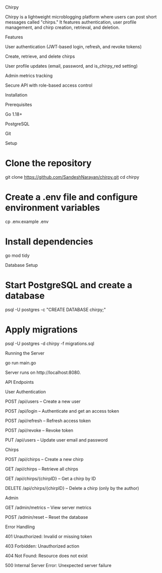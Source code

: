 Chirpy

Chirpy is a lightweight microblogging platform where users can post short messages called "chirps." It features authentication, user profile management, and chirp creation, retrieval, and deletion.

Features

User authentication (JWT-based login, refresh, and revoke tokens)

Create, retrieve, and delete chirps

User profile updates (email, password, and is_chirpy_red setting)

Admin metrics tracking

Secure API with role-based access control

Installation

Prerequisites

Go 1.18+

PostgreSQL

Git

Setup

# Clone the repository
git clone https://github.com/SandeshNarayan/chirpy.git
cd chirpy

# Create a .env file and configure environment variables
cp .env.example .env

# Install dependencies
go mod tidy

Database Setup

# Start PostgreSQL and create a database
psql -U postgres -c "CREATE DATABASE chirpy;"

# Apply migrations
psql -U postgres -d chirpy -f migrations.sql

Running the Server

go run main.go

Server runs on http://localhost:8080.

API Endpoints

User Authentication

POST /api/users – Create a new user

POST /api/login – Authenticate and get an access token

POST /api/refresh – Refresh access token

POST /api/revoke – Revoke token

PUT /api/users – Update user email and password

Chirps

POST /api/chirps – Create a new chirp

GET /api/chirps – Retrieve all chirps

GET /api/chirps/{chirpID} – Get a chirp by ID

DELETE /api/chirps/{chirpID} – Delete a chirp (only by the author)

Admin

GET /admin/metrics – View server metrics

POST /admin/reset – Reset the database

Error Handling

401 Unauthorized: Invalid or missing token

403 Forbidden: Unauthorized action

404 Not Found: Resource does not exist

500 Internal Server Error: Unexpected server failure

